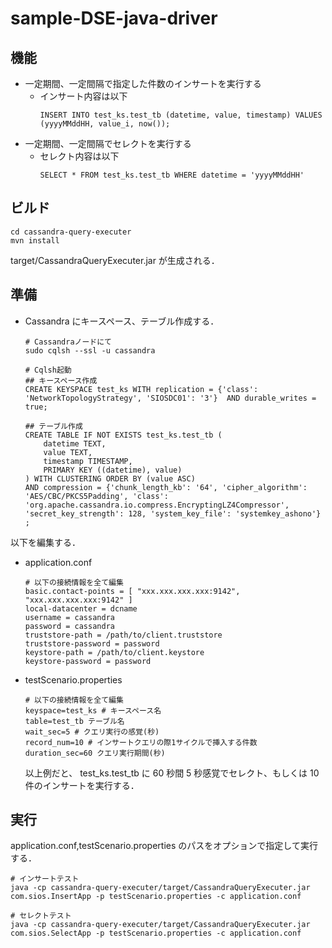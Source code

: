 # sample-DSE-java-driver

## 機能

- 一定期間、一定間隔で指定した件数のインサートを実行する
  - インサート内容は以下
    ```
    INSERT INTO test_ks.test_tb (datetime, value, timestamp) VALUES (yyyyMMddHH, value_i, now());
    ```
- 一定期間、一定間隔でセレクトを実行する
  - セレクト内容は以下
    ```
    SELECT * FROM test_ks.test_tb WHERE datetime = 'yyyyMMddHH'
    ```

## ビルド

```
cd cassandra-query-executer
mvn install
```

target/CassandraQueryExecuter.jar が生成される．

## 準備

- Cassandra にキースペース、テーブル作成する．

  ```
  # Cassandraノードにて
  sudo cqlsh --ssl -u cassandra

  # Cqlsh起動
  ## キースペース作成
  CREATE KEYSPACE test_ks WITH replication = {'class': 'NetworkTopologyStrategy', 'SIOSDC01': '3'}  AND durable_writes = true;

  ## テーブル作成
  CREATE TABLE IF NOT EXISTS test_ks.test_tb (
      datetime TEXT,
      value TEXT,
      timestamp TIMESTAMP,
      PRIMARY KEY ((datetime), value)
  ) WITH CLUSTERING ORDER BY (value ASC)
  AND compression = {'chunk_length_kb': '64', 'cipher_algorithm': 'AES/CBC/PKCS5Padding', 'class': 'org.apache.cassandra.io.compress.EncryptingLZ4Compressor', 'secret_key_strength': 128, 'system_key_file': 'systemkey_ashono'} ;
  ```

以下を編集する．

- application.conf

  ```
  # 以下の接続情報を全て編集
  basic.contact-points = [ "xxx.xxx.xxx.xxx:9142", "xxx.xxx.xxx.xxx:9142" ]
  local-datacenter = dcname
  username = cassandra
  password = cassandra
  truststore-path = /path/to/client.truststore
  truststore-password = password
  keystore-path = /path/to/client.keystore
  keystore-password = password
  ```

- testScenario.properties
  ```
  # 以下の接続情報を全て編集
  keyspace=test_ks # キースペース名
  table=test_tb テーブル名
  wait_sec=5 # クエリ実行の感覚(秒)
  record_num=10 # インサートクエリの際1サイクルで挿入する件数
  duration_sec=60 クエリ実行期間(秒)
  ```
  以上例だと、
  test_ks.test_tb に 60 秒間 5 秒感覚でセレクト、もしくは 10 件のインサートを実行する．

## 実行

application.conf,testScenario.properties のパスをオプションで指定して実行する．

```
# インサートテスト
java -cp cassandra-query-executer/target/CassandraQueryExecuter.jar com.sios.InsertApp -p testScenario.properties -c application.conf

# セレクトテスト
java -cp cassandra-query-executer/target/CassandraQueryExecuter.jar com.sios.SelectApp -p testScenario.properties -c application.conf
```
